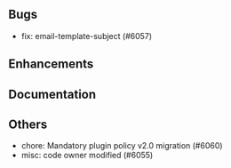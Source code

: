 ## Bugs
- fix: email-template-subject (#6057)
## Enhancements
## Documentation
## Others
- chore: Mandatory plugin policy v2.0 migration (#6060)
- misc: code owner modified (#6055)

